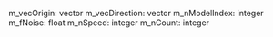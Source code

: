 m_vecOrigin: vector
m_vecDirection: vector
m_nModelIndex: integer
m_fNoise: float
m_nSpeed: integer
m_nCount: integer